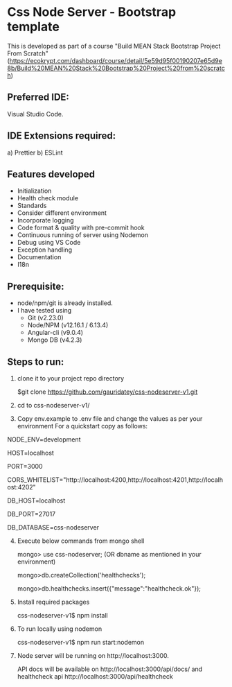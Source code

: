 # Css Node Server - Bootstrap template

This is developed as part of a course "Build MEAN Stack Bootstrap Project From Scratch" (https://ecokrypt.com/dashboard/course/detail/5e59d95f00190207e65d9e8b/Build%20MEAN%20Stack%20Bootstrap%20Project%20from%20scratch)

## Preferred IDE:

Visual Studio Code.

## IDE Extensions required:

a) Prettier
b) ESLint

## Features developed

- Initialization
- Health check module
- Standards
- Consider different environment
- Incorporate logging
- Code format & quality with pre-commit hook
- Continuous running of server using Nodemon
- Debug using VS Code
- Exception handling
- Documentation
- I18n

## Prerequisite:

- node/npm/git is already installed.
- I have tested using
  - Git (v2.23.0)
  - Node/NPM (v12.16.1 / 6.13.4)
  - Angular-cli (v9.0.4)
  - Mongo DB (v4.2.3)

## Steps to run:

1) clone it to your project repo directory

   <project repo dir>$git clone https://github.com/gauridatey/css-nodeserver-v1.git

2) cd to css-nodeserver-v1/

3) Copy env.example to .env file and change the values as per your environment
   For a quickstart copy as follows:

NODE_ENV=development

HOST=localhost

PORT=3000

CORS_WHITELIST="http://localhost:4200,http://localhost:4201,http://localhost:4202"

DB_HOST=localhost

DB_PORT=27017

DB_DATABASE=css-nodeserver

4) Execute below commands from mongo shell  
   
   mongo> use css-nodeserver; (OR dbname as mentioned in your environment)
   
   mongo>db.createCollection('healthchecks');
   
   mongo>db.healthchecks.insert({"message":"healthcheck.ok"});

5) Install required packages

   css-nodeserver-v1\$ npm install

6) To run locally using nodemon

   css-nodeserver-v1\$ npm run start:nodemon

7) Node server will be running on http://localhost:3000.

   API docs will be available on http://localhost:3000/api/docs/ and healthcheck api http://localhost:3000/api/healthcheck
